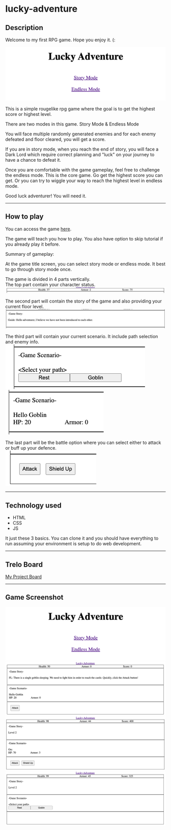 # lucky-adventure

## Description
Welcome to my first RPG game. Hope you enjoy it. (:

![GameTitle](./Assets/GameTitle.png)

This is a simple rougelike rpg game where the goal is to get the highest score or highest level.

There are two modes in this game.
Story Mode & Endless Mode

You will face multiple randomly generated enemies and for each enemy defeated and floor cleared, you will get a score.

If you are in story mode, when you reach the end of story, you will face a Dark Lord which require correct planning and "luck" on your journey to have a chance to defeat it.

Once you are comfortable with the game gameplay, feel free to challenge the endless mode. This is the core game. Go get the highest score you can get. Or you can try to wiggle your way to reach the highest level in endless mode.

Good luck adventurer! You will need it.

---

## How to play
You can access the game [here](http://fl-lucky-adventure.surge.sh/).

The game will teach you how to play. You also have option to skip tutorial if you already play it before.

Summary of gameplay:

At the game title screen, you can select story mode or endless mode. It best to go through story mode once.    

The game is divided in 4 parts vertically.   
The top part contain your character status.    
![status bar](./Assets/StatusBar.png)

The second part will contain the story of the game and also providing your current floor level.   
![story bar](./Assets/StoryBar.png)

The third part will contain your current scenario. It include path selection and enemy info.   
![path](./Assets/ScenarioBarPath.png) ![enemy](./Assets/ScenarioBarEnemy.png)

The last part will be the battle option where you can select either to attack or buff up your defence.   
![battle](./Assets/BattleOption.png)

---

## Technology used

* HTML
* CSS
* JS

It just these 3 basics. You can clone it and you should have everything to run assuming your environment is setup to do web development.

---

## Trelo Board
[My Project Board](https://trello.com/b/dxFBUWY9/lucky-adventure)

---

## Game Screenshot
![Game Title](./Assets/GameTitle.png)
![Story Example](./Assets/StoryExample.png)
![Battle Example](./Assets/GameBattleExample.png)
![Path Example](./Assets/GamePathExample.png)